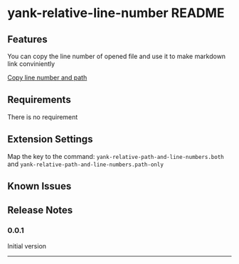 # yank-relative-line-number README

## Features

You can copy the line number of opened file and use it to make markdown link conviniently

[Copy line number and path](images/yank-line-with-number.png)

## Requirements

There is no requirement

## Extension Settings

Map the key to the command: `yank-relative-path-and-line-numbers.both` and `yank-relative-path-and-line-numbers.path-only`

## Known Issues

## Release Notes

### 0.0.1

Initial version

---
